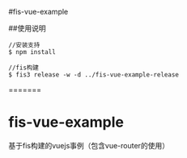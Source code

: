 #fis-vue-example

##使用说明

```
//安装支持
$ npm install

//fis构建
$ fis3 release -w -d ../fis-vue-example-release

```
=======
# fis-vue-example
基于fis构建的vuejs事例（包含vue-router的使用）